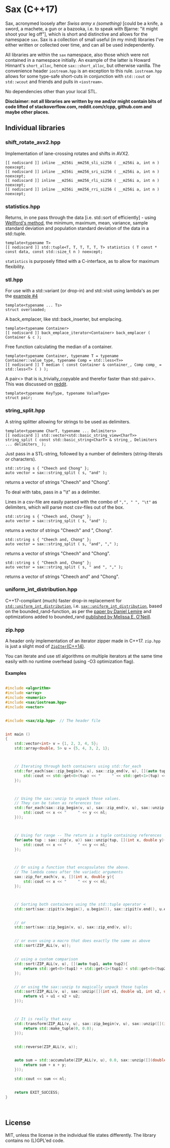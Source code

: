 
# Sax (C++17)

Sax, acronymed loosely after *Swiss army x (something)* [could be a knife, a sword, a machete, a gun or a bazooka, i.e. to speak with Bjarne: "it might shoot your leg off"], which is short and distinctive and allows for the namespace `sax`. Sax is a collection of small useful (in my mind) libraries I've either written or collected over time, and can all be used independently. 

All libraries are within the `sax` namespace, also those which were not contained in a namespace initially. An example of the latter is Howard Hinnant's `short_alloc`, hence `sax::short_alloc`, but otherwise vanilla. The convenience header `iostream.hpp` is an exception to this rule. `iostream.hpp` allows for some type-safe short-cuts in conjunction with `std::cout` or `std::wcout` and friends and pulls in `<iostream>`.

No dependencies other than your local STL.

**Disclaimer: not all libraries are written by me and/or might contain bits of code lifted of stackoverflow.com, reddit.com/r/cpp, github.com and maybe other places.**


## Individual libraries

### shift_rotate_avx2.hpp

Implementation of lane-crossing rotates and shifts in AVX2.

    [[ nodiscard ]] inline __m256i _mm256_sli_si256 ( __m256i a, int n ) noexcept;
    [[ nodiscard ]] inline __m256i _mm256_sri_si256 ( __m256i a, int n ) noexcept;
    [[ nodiscard ]] inline __m256i _mm256_rli_si256 ( __m256i a, int n ) noexcept;
    [[ nodiscard ]] inline __m256i _mm256_rri_si256 ( __m256i a, int n ) noexcept;


### statistics.hpp

Returns, in one pass through the data [i.e. std::sort of efficiently] - using [Wellford's method](https://www.johndcook.com/blog/standard_deviation/), the minimum, maximum, mean, variance, sample standard deviation and population standard deviation of the data in a std::tuple.

    template<typename T>
    [[ nodiscard ]] std::tuple<T, T, T, T, T, T> statistics ( T const * const data, const std::size_t n ) noexcept;

`statistics` is purposely fitted with a C-interface, as to allow for maximum flexibility.


### stl.hpp

For use with a std::variant (or drop-in) and std::visit using lambda's as
per the [example #4](https://en.cppreference.com/w/cpp/utility/variant/visit)

    template<typename ... Ts>
    struct overloaded;


A back_emplacer, like std::back_inserter, but emplacing.

    template<typename Container>
    [[ nodiscard ]] back_emplace_iterator<Container> back_emplacer ( Container & c );


Free function calculating the median of a container.

    template<typename Container, typename T = typename Container::value_type, typename Comp = std::less<T>>
    [[ nodiscard ]] T median ( const Container & container_, Comp comp_ = std::less<T> ( ) );


A pair<> that is is_trivially_copyable and therefor faster than std::pair<>.
This was discussed on [reddit](https://www.reddit.com/r/cpp/comments/ar4ghs/stdpair_disappointing_performance/).

    template<typename KeyType, typename ValueType>
    struct pair;


### string_split.hpp

A string splitter allowing for strings to be used as delimiters.

    template<typename CharT, typename ... Delimiters>
    [[ nodiscard ]] std::vector<std::basic_string_view<CharT>> string_split ( const std::basic_string<CharT> & string_, Delimiters ... delimiters_ );


Just pass in a STL-string, followed by a number of delimiters (string-literals or characters).


    std::string s { "Cheech and Chong" };
    auto vector = sax::string_split ( s, "and" );

returns a vector of strings "Cheech" and "Chong".

To deal with tabs, pass in a "\t" as a delimiter.

Lines in a csv-file are easily parsed with the combo of 
`",", " ", "\t"` as delimiters, which will parse most 
csv-files out of the box. 

    std::string s { "Cheech and, Chong" };
    auto vector = sax::string_split ( s, "and" );

returns a vector of strings "Cheech" and ", Chong".

    std::string s { "Cheech and, Chong" };
    auto vector = sax::string_split ( s, "and", "," );

returns a vector of strings "Cheech" and "Chong".
    
    std::string s { "Cheech and, Chong" };
    auto vector = sax::string_split ( s, " and ", "," );
    
returns a vector of strings "Cheech and" and "Chong".


### uniform_int_distribution.hpp

C++17-compliant (much) faster drop-in replacement for [`std::uniform_int_distribution`](https://en.cppreference.com/w/cpp/numeric/random/uniform_int_distribution), i.e. [`sax::uniform_int_distribution`](https://github.com/degski/uniform_int_distribution_fast), based on the bounded_rand-function, as per the [paper by Daniel Lemire](https://arxiv.org/abs/1805.10941) and optimizations added to bounded_rand [published by Melissa E. O'Neill](http://www.pcg-random.org/posts/bounded-rands.html).


### zip.hpp

A header only implementation of an iterator zipper made in C++17. `zip.hpp` is just a slight mod of [`ZipIter`(C++14)](https://github.com/matheuspf/ZipIter).

You can iterate and use stl algorithms on multiple iterators at the same time easily with no runtime overhead (using -O3 optimization flag).

#### Examples


```c++

#include <algorithm>
#include <array>
#include <numeric>
#include <sax/iostream.hpp>
#include <vector>


#include <sax/zip.hpp>  // The header file


int main ()
{
    std::vector<int> v = {1, 2, 3, 4, 5};
    std::array<double, 5> u = {5, 4, 3, 2, 1};



    // Iterating through both containers using std::for_each
    std::for_each(sax::zip_begin(v, u), sax::zip_end(v, u), [](auto tup){
        std::cout << std::get<0>(tup) << "     " << std::get<1>(tup) << nl;
    });



    // Using the sax::unzip to unpack those values.
    // They can be taken as references too
    std::for_each(sax::zip_begin(v, u), sax::zip_end(v, u), sax::unzip([](int x, double y){
        std::cout << x << "     " << y << nl;
    }));



    // Using for range -- The return is a tuple containing references
    for(auto tup : sax::zip(v, u)) sax::unzip(tup, [](int x, double y){
        std::cout << x << "     " << y << nl;
    });



    // Or using a function that encapsulates the above.
    // The lambda comes after the variadic arguments 
    sax::zip_for_each(v, u, [](int x, double y){
        std::cout << x << "     " << y << nl;
    });



    // Sorting both containers using the std::tuple operator <
    std::sort(sax::zipit(v.begin(), u.begin()), sax::zipit(v.end(), u.end()));


    // or
    std::sort(sax::zip_begin(v, u), sax::zip_end(v, u));


    // or even using a macro that does exactly the same as above
    std::sort(ZIP_ALL(v, u));


    // using a custom comparison
    std::sort(ZIP_ALL(v, u), [](auto tup1, auto tup2){
        return std::get<0>(tup1) + std::get<1>(tup1) < std::get<0>(tup2) + std::get<1>(tup2);
    });


    // or using the sax::unzip to magically unpack those tuples
    std::sort(ZIP_ALL(v, u), sax::unzip([](int v1, double u1, int v2, double u2){
        return v1 + u1 < v2 + u2;
    }));



    // It is really that easy
    std::transform(ZIP_ALL(v, u), sax::zip_begin(v, u), sax::unzip([](int x, double y){
        return std::make_tuple(0, 0.0);
    }));


    std::reverse(ZIP_ALL(v, u));


    auto sum = std::accumulate(ZIP_ALL(v, u), 0.0, sax::unzip([](double sum, int x, double y){
        return sum + x + y;
    }));

    std::cout << sum << nl;


    return EXIT_SUCCESS;
}
```
<br>


## License

MIT, unless the license in the individual file states differently. The library contains no (L)GPL'ed code.
